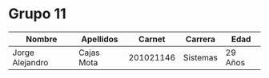 # Grupo 11  

| Nombre           | Apellidos     | Carnet      | Carrera  | Edad    |
| -----------------|---------------| ----------- | -------- | ------- |
| Jorge Alejandro  | Cajas Mota    | 201021146   | Sistemas | 29 Años |

